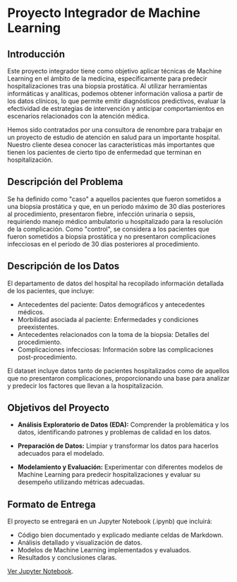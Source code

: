 # Proyecto Integrador de Machine Learning

## Introducción

Este proyecto integrador tiene como objetivo aplicar técnicas de Machine Learning en el ámbito de la medicina, específicamente para predecir hospitalizaciones tras una biopsia prostática. Al utilizar herramientas informáticas y analíticas, podemos obtener información valiosa a partir de los datos clínicos, lo que permite emitir diagnósticos predictivos, evaluar la efectividad de estrategias de intervención y anticipar comportamientos en escenarios relacionados con la atención médica.

Hemos sido contratados por una consultora de renombre para trabajar en un proyecto de estudio de atención en salud para un importante hospital. Nuestro cliente desea conocer las características más importantes que tienen los pacientes de cierto tipo de enfermedad que terminan en hospitalización.

## Descripción del Problema

Se ha definido como "caso" a aquellos pacientes que fueron sometidos a una biopsia prostática y que, en un periodo máximo de 30 días posteriores al procedimiento, presentaron fiebre, infección urinaria o sepsis, requiriendo manejo médico ambulatorio u hospitalizado para la resolución de la complicación. Como "control", se considera a los pacientes que fueron sometidos a biopsia prostática y no presentaron complicaciones infecciosas en el período de 30 días posteriores al procedimiento.

## Descripción de los Datos

El departamento de datos del hospital ha recopilado información detallada de los pacientes, que incluye:

- Antecedentes del paciente: Datos demográficos y antecedentes médicos.
- Morbilidad asociada al paciente: Enfermedades y condiciones preexistentes.
- Antecedentes relacionados con la toma de la biopsia: Detalles del procedimiento.
- Complicaciones infecciosas: Información sobre las complicaciones post-procedimiento.

El dataset incluye datos tanto de pacientes hospitalizados como de aquellos que no presentaron complicaciones, proporcionando una base para analizar y predecir los factores que llevan a la hospitalización.

## Objetivos del Proyecto

- **Análisis Exploratorio de Datos (EDA):** Comprender la problemática y los datos, identificando patrones y problemas de calidad en los datos.
  
- **Preparación de Datos:** Limpiar y transformar los datos para hacerlos adecuados para el modelado.
  
- **Modelamiento y Evaluación:** Experimentar con diferentes modelos de Machine Learning para predecir hospitalizaciones y evaluar su desempeño utilizando métricas adecuadas.

## Formato de Entrega

El proyecto se entregará en un Jupyter Notebook (.ipynb) que incluirá:

- Código bien documentado y explicado mediante celdas de Markdown.
- Análisis detallado y visualización de datos.
- Modelos de Machine Learning implementados y evaluados.
- Resultados y conclusiones claras.

 [Ver Jupyter Notebook](https://github.com/psm545/Modelo-de-ML-Clinico-M6/blob/main/Proyecto%20Integrador%20M6%20ML.ipynb).

